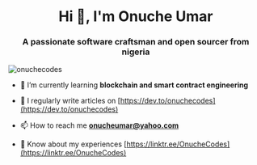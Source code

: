 <h1 align="center">Hi 👋, I'm Onuche Umar</h1>
<h3 align="center">A passionate software craftsman and open sourcer from nigeria</h3>

<p align="left"> <img src="https://komarev.com/ghpvc/?username=onuchecodes&label=Profile%20views&color=0e75b6&style=flat" alt="onuchecodes" /> </p>

- 🌱 I’m currently learning **blockchain and smart contract engineering**

- 📝 I regularly write articles on [https://dev.to/onuchecodes](https://dev.to/onuchecodes)

- 📫 How to reach me **onucheumar@yahoo.com**

- 📄 Know about my experiences [https://linktr.ee/OnucheCodes](https://linktr.ee/OnucheCodes)

